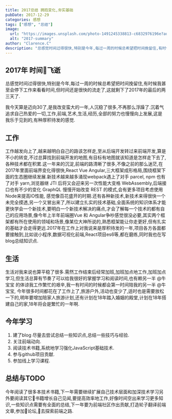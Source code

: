 ```yaml
---
title: 2017总结 拥抱变化,夯实基础
pubDate: 2017-12-29
categories: 感想
tags: ["感想", "总结"]
image:
  url: "https://images.unsplash.com/photo-1491245338813-c6832976196e?auto=format&fit=crop&w=2100&q=80"
  alt: "2017-summary"
author: "Clarence.C"
description: "总感觉时间过得很快,特别是今年,每过一周的时候总希望把时间挽留住,有时候我甚至会停下工作来看看时间,但时间还是很快的流走了,这就剩下了2017年的最后的两三天了."
---
```


## 2017年 时间飞逝

总感觉时间过得很快,特别是今年,每过一周的时候总希望把时间挽留住,有时候我甚至会停下工作来看看时间,但时间还是很快的流走了,这就剩下了2017年的最后的两三天了.

我今天算是迈向30了,是我改变蛮大的一年,人沉稳了很多,不再那么浮躁了.沉着气追求自己热爱的一切,工作,前端,艺术,生活,经历,全部的努力也慢慢向上发展,这是我乐于见到的,有种厚积待发的感觉.

<!-- more -->

## 工作

工作越发向上了,越来越明白自己的路该怎样走,至从后端开发转过来前端开发,算是不小的转变,不过总算找到前端开发的地图,有目标有地图就该知道是怎样走下去了,各种技术都在积累.这一年来的沉淀,前端的路清晰了很多,不像之前的那么迷茫,在2017年里面前端界变化得很快,React Vue Angular,三大框架成形格局,围绕框架下面的生态圈继续发展.新技术越来越多涌现webpack遇上了对手 parcel, npm 也有了对手 yarn,浏览器继 JTI 后将又会迎来另一次性能大变格 WebAssembly,后端接口也有不少的变化 GraphQL 慢慢开始改变 REST 的模式,会有更多项目考虑使用Node来提高IO性能, 感觉像百花盛开的时期.还有各种新技术,新技术来得很快一个未完全摸透,另一个又冒出来了,所以建立扎实的技术基础,全面系统的知识体系才能更快学会一个新技术,要明白一个新技术解决的痛点,才会了解每一个技术的都有自己的应用场景,像今年上半年前端圈Vue 和 Angular争吵感觉很没必要,其实两个框架都有所在使用的领域和场景,像某位大神所说的,熟悉框架能让你走更好,但有扎实的基础才会走得更远.2017年在工作上对我说来是厚积待发的一年,项目各方各面都要接触到,比如说小程序,数据可视化前端,React项目es6等,都在磨练,同时我也在写blog总结知识点.

## 生活

生活对我来说也算平稳了很多.需然工作结束后经常加班,加班加点地工作,加班加点学习,但生活总算有节奏了可以给我很好的掌握学习和阅读时间,也有赖另一半 @牛宝宝 的体谅我工作繁忙的艰辛,我一有时间的时候都会第一时间陪我的另一半 @牛宝宝, 今年很多时间都花在了工作上了,旅游户外,活动也变少了,适时也是需要放松一下的,明年要增加陪家人旅游计划,还有计划在18年踏入婚姻的殿堂,计划在18年搭建自己的家,18年将会是繁忙的一年啊.

## 今年学习

1. 建了blog 尽量去尝试总结一些知识点,总结一些技巧与经验.
1. 关注前端动向.
1. 阅读技术书籍,系统地学习强化JavaScript基础技术.
1. 参与github项目贡献.
1. 参加线上学习课程.

## 总结与TODO

今年阅读了很多本技术书籍,下一年需要继续扩展自己技术层面和加深技术学习另外要阅读其它书籍增长自己见闻,要提高效率地工作,好像时间空出来学习更多知识,一些知识点需要有全面的总结,下一年要为前端社区作出贡献,打造轮子翻译前端文章,参加论坛,去探索前端之路.
